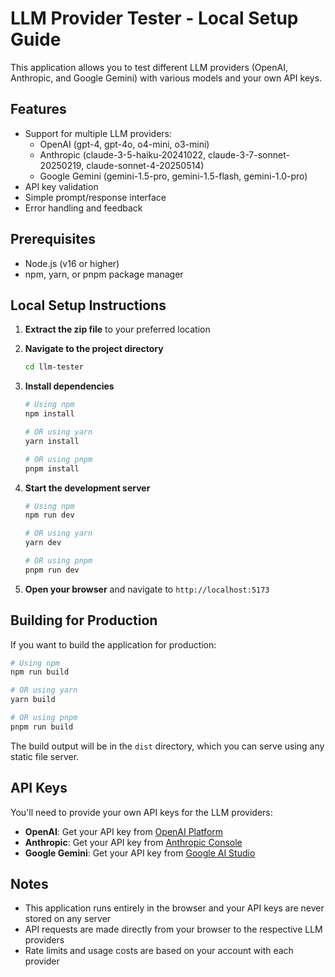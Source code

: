 # LLM Provider Tester - Local Setup Guide

This application allows you to test different LLM providers (OpenAI, Anthropic, and Google Gemini) with various models and your own API keys.

## Features

- Support for multiple LLM providers:
  - OpenAI (gpt-4, gpt-4o, o4-mini, o3-mini)
  - Anthropic (claude-3-5-haiku-20241022, claude-3-7-sonnet-20250219, claude-sonnet-4-20250514)
  - Google Gemini (gemini-1.5-pro, gemini-1.5-flash, gemini-1.0-pro)
- API key validation
- Simple prompt/response interface
- Error handling and feedback

## Prerequisites

- Node.js (v16 or higher)
- npm, yarn, or pnpm package manager

## Local Setup Instructions

1. **Extract the zip file** to your preferred location

2. **Navigate to the project directory**
   ```bash
   cd llm-tester
   ```

3. **Install dependencies**
   ```bash
   # Using npm
   npm install

   # OR using yarn
   yarn install

   # OR using pnpm
   pnpm install
   ```

4. **Start the development server**
   ```bash
   # Using npm
   npm run dev

   # OR using yarn
   yarn dev

   # OR using pnpm
   pnpm run dev
   ```

5. **Open your browser** and navigate to `http://localhost:5173`

## Building for Production

If you want to build the application for production:

```bash
# Using npm
npm run build

# OR using yarn
yarn build

# OR using pnpm
pnpm run build
```

The build output will be in the `dist` directory, which you can serve using any static file server.

## API Keys

You'll need to provide your own API keys for the LLM providers:

- **OpenAI**: Get your API key from [OpenAI Platform](https://platform.openai.com/account/api-keys)
- **Anthropic**: Get your API key from [Anthropic Console](https://console.anthropic.com/)
- **Google Gemini**: Get your API key from [Google AI Studio](https://makersuite.google.com/app/apikey)

## Notes

- This application runs entirely in the browser and your API keys are never stored on any server
- API requests are made directly from your browser to the respective LLM providers
- Rate limits and usage costs are based on your account with each provider

